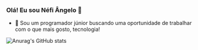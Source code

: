 ### Olá! Eu sou Néfi Ângelo 👋

- 🔭 Sou um programador júnior buscando uma oportunidade de trabalhar com o que mais gosto, tecnologia!

![Anurag's GitHub stats](https://github-readme-stats.vercel.app/api?username=nefiangelo&show_icons=true&theme=transparent)
